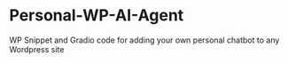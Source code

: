 # Personal-WP-AI-Agent
WP Snippet and Gradio code for adding your own personal chatbot to any Wordpress site
